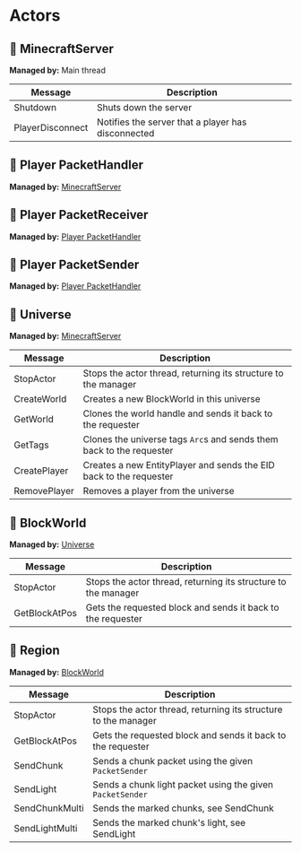 # Actors

## 🧍 MinecraftServer

**Managed by:** Main thread

| Message          | Description                                        |
| ---------------- | -------------------------------------------------- |
| Shutdown         | Shuts down the server                              |
| PlayerDisconnect | Notifies the server that a player has disconnected |

## 🧍 Player PacketHandler

**Managed by:** [MinecraftServer](#MinecraftServer)

## 🧍 Player PacketReceiver

**Managed by:** [Player PacketHandler](#Player_PacketHandler)

## 🧍 Player PacketSender

**Managed by:** [Player PacketHandler](#Player_PacketHandler)

## 🧍 Universe

**Managed by:** [MinecraftServer](#MinecraftServer)

| Message      | Description                                                          |
| ------------ | -------------------------------------------------------------------- |
| StopActor    | Stops the actor thread, returning its structure to the manager       |
| CreateWorld  | Creates a new BlockWorld in this universe                            |
| GetWorld     | Clones the world handle and sends it back to the requester           |
| GetTags      | Clones the universe tags `Arc`s and sends them back to the requester |
| CreatePlayer | Creates a new EntityPlayer and sends the EID back to the requester   |
| RemovePlayer | Removes a player from the universe                                   |

## 🧍 BlockWorld

**Managed by:** [Universe](#Universe)

| Message       | Description                                                    |
| ------------- | -------------------------------------------------------------- |
| StopActor     | Stops the actor thread, returning its structure to the manager |
| GetBlockAtPos | Gets the requested block and sends it back to the requester    |

## 🧍 Region

**Managed by:** [BlockWorld](#BlockWorld)

| Message        | Description                                                    |
| -------------- | -------------------------------------------------------------- |
| StopActor      | Stops the actor thread, returning its structure to the manager |
| GetBlockAtPos  | Gets the requested block and sends it back to the requester    |
| SendChunk      | Sends a chunk packet using the given `PacketSender`            |
| SendLight      | Sends a chunk light packet using the given `PacketSender`      |
| SendChunkMulti | Sends the marked chunks, see SendChunk                         |
| SendLightMulti | Sends the marked chunk's light, see SendLight                  |
